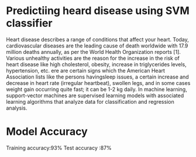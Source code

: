 # Predictiing heard disease using SVM classifier
Heart disease describes a range of conditions that affect your heart. Today, cardiovascular diseases are the leading cause of death worldwide with 17.9 million deaths annually, as per the World Health Organization reports [1]. Various unhealthy  activities are the reason for the increase in the risk of heart disease like high cholesterol, obesity, increase in triglycerides levels, hypertension, etc.  ere are certain signs which the American Heart Association  lists like the persons havingsleep issues, a certain increase and decrease in heart rate (irregular heartbeat), swollen legs, and in some cases weight gain occurring quite fast; it can be 1-2 kg daily. In machine learning, support-vector machines are supervised learning models with associated learning algorithms that analyze data for classification and regression analysis.
# Model Accuracy
Training accuracy:93%
Test accuracy :87%
